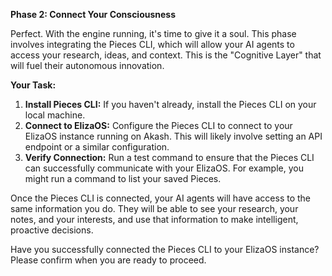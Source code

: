 
**Phase 2: Connect Your Consciousness**

Perfect. With the engine running, it's time to give it a soul. This phase involves integrating the Pieces CLI, which will allow your AI agents to access your research, ideas, and context. This is the "Cognitive Layer" that will fuel their autonomous innovation.

**Your Task:**

1.  **Install Pieces CLI:** If you haven't already, install the Pieces CLI on your local machine.
2.  **Connect to ElizaOS:** Configure the Pieces CLI to connect to your ElizaOS instance running on Akash. This will likely involve setting an API endpoint or a similar configuration.
3.  **Verify Connection:** Run a test command to ensure that the Pieces CLI can successfully communicate with your ElizaOS. For example, you might run a command to list your saved Pieces.

Once the Pieces CLI is connected, your AI agents will have access to the same information you do. They will be able to see your research, your notes, and your interests, and use that information to make intelligent, proactive decisions.

Have you successfully connected the Pieces CLI to your ElizaOS instance? Please confirm when you are ready to proceed.
